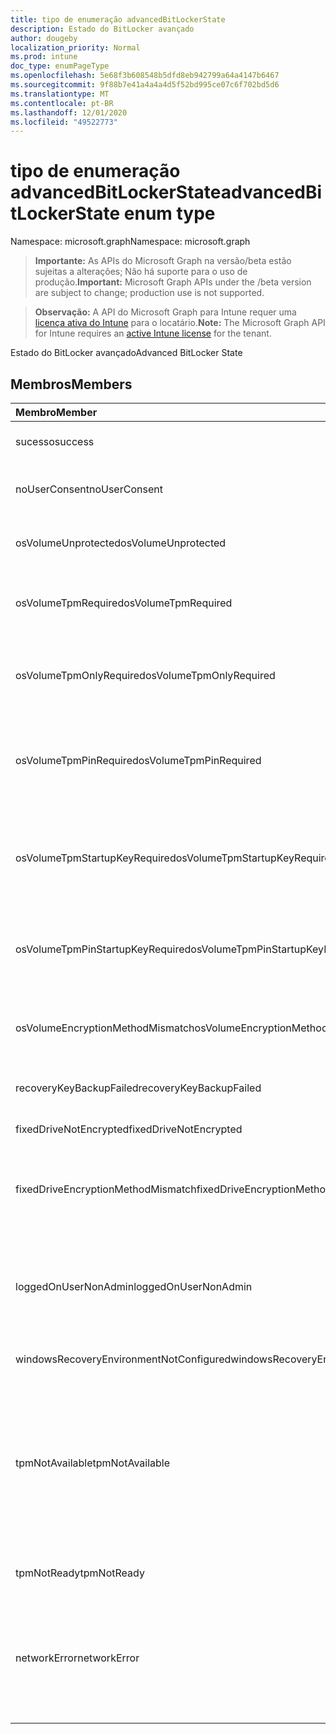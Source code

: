 ```yaml
---
title: tipo de enumeração advancedBitLockerState
description: Estado do BitLocker avançado
author: dougeby
localization_priority: Normal
ms.prod: intune
doc_type: enumPageType
ms.openlocfilehash: 5e68f3b608548b5dfd8eb942799a64a4147b6467
ms.sourcegitcommit: 9f88b7e41a4a4a4d5f52bd995ce07c6f702bd5d6
ms.translationtype: MT
ms.contentlocale: pt-BR
ms.lasthandoff: 12/01/2020
ms.locfileid: "49522773"
---
```

# <a name="advancedbitlockerstate-enum-type"></a><span data-ttu-id="0afc4-103">tipo de enumeração advancedBitLockerState</span><span class="sxs-lookup"><span data-stu-id="0afc4-103">advancedBitLockerState enum type</span></span>

<span data-ttu-id="0afc4-104">Namespace: microsoft.graph</span><span class="sxs-lookup"><span data-stu-id="0afc4-104">Namespace: microsoft.graph</span></span>

> <span data-ttu-id="0afc4-105">**Importante:** As APIs do Microsoft Graph na versão/beta estão sujeitas a alterações; Não há suporte para o uso de produção.</span><span class="sxs-lookup"><span data-stu-id="0afc4-105">**Important:** Microsoft Graph APIs under the /beta version are subject to change; production use is not supported.</span></span>

> <span data-ttu-id="0afc4-106">**Observação:** A API do Microsoft Graph para Intune requer uma [licença ativa do Intune](https://go.microsoft.com/fwlink/?linkid=839381) para o locatário.</span><span class="sxs-lookup"><span data-stu-id="0afc4-106">**Note:** The Microsoft Graph API for Intune requires an [active Intune license](https://go.microsoft.com/fwlink/?linkid=839381) for the tenant.</span></span>

<span data-ttu-id="0afc4-107">Estado do BitLocker avançado</span><span class="sxs-lookup"><span data-stu-id="0afc4-107">Advanced BitLocker State</span></span>

## <a name="members"></a><span data-ttu-id="0afc4-108">Membros</span><span class="sxs-lookup"><span data-stu-id="0afc4-108">Members</span></span>
|<span data-ttu-id="0afc4-109">Membro</span><span class="sxs-lookup"><span data-stu-id="0afc4-109">Member</span></span>|<span data-ttu-id="0afc4-110">Valor</span><span class="sxs-lookup"><span data-stu-id="0afc4-110">Value</span></span>|<span data-ttu-id="0afc4-111">Descrição</span><span class="sxs-lookup"><span data-stu-id="0afc4-111">Description</span></span>|
|:---|:---|:---|
|<span data-ttu-id="0afc4-112">sucesso</span><span class="sxs-lookup"><span data-stu-id="0afc4-112">success</span></span>|<span data-ttu-id="0afc4-113">,0</span><span class="sxs-lookup"><span data-stu-id="0afc4-113">0</span></span>|<span data-ttu-id="0afc4-114">Êxito no estado do BitLocker avançado</span><span class="sxs-lookup"><span data-stu-id="0afc4-114">Advanced BitLocker State Success</span></span>|
|<span data-ttu-id="0afc4-115">noUserConsent</span><span class="sxs-lookup"><span data-stu-id="0afc4-115">noUserConsent</span></span>|<span data-ttu-id="0afc4-116">1 </span><span class="sxs-lookup"><span data-stu-id="0afc4-116">1</span></span>|<span data-ttu-id="0afc4-117">O usuário nunca deu o consentimento para a criptografia</span><span class="sxs-lookup"><span data-stu-id="0afc4-117">User never gave consent for Encryption</span></span>|
|<span data-ttu-id="0afc4-118">osVolumeUnprotected</span><span class="sxs-lookup"><span data-stu-id="0afc4-118">osVolumeUnprotected</span></span>|<span data-ttu-id="0afc4-119">2 </span><span class="sxs-lookup"><span data-stu-id="0afc4-119">2</span></span>|<span data-ttu-id="0afc4-120">Foi detectado um volume de sistema operacional desprotegido</span><span class="sxs-lookup"><span data-stu-id="0afc4-120">Unprotected OS Volume was detected</span></span>|
|<span data-ttu-id="0afc4-121">osVolumeTpmRequired</span><span class="sxs-lookup"><span data-stu-id="0afc4-121">osVolumeTpmRequired</span></span>|<span data-ttu-id="0afc4-122">4 </span><span class="sxs-lookup"><span data-stu-id="0afc4-122">4</span></span>|<span data-ttu-id="0afc4-123">TPM não usado para proteção do volume de so, mas é exigido por política</span><span class="sxs-lookup"><span data-stu-id="0afc4-123">TPM not used for protection of OS volume, but is required by policy</span></span>|
|<span data-ttu-id="0afc4-124">osVolumeTpmOnlyRequired</span><span class="sxs-lookup"><span data-stu-id="0afc4-124">osVolumeTpmOnlyRequired</span></span>|<span data-ttu-id="0afc4-125">8 </span><span class="sxs-lookup"><span data-stu-id="0afc4-125">8</span></span>|<span data-ttu-id="0afc4-126">A proteção somente TPM não é usada para o volume de so, mas é necessária para a política</span><span class="sxs-lookup"><span data-stu-id="0afc4-126">TPM only protection not used for OS volume, but is required by policy</span></span>|
|<span data-ttu-id="0afc4-127">osVolumeTpmPinRequired</span><span class="sxs-lookup"><span data-stu-id="0afc4-127">osVolumeTpmPinRequired</span></span>|<span data-ttu-id="0afc4-128">16 </span><span class="sxs-lookup"><span data-stu-id="0afc4-128">16</span></span>|<span data-ttu-id="0afc4-129">TPM + proteção de PIN não usada para o volume de sistema operacional, mas é necessária para a política</span><span class="sxs-lookup"><span data-stu-id="0afc4-129">TPM+PIN protection not used for OS volume, but is required by policy</span></span>|
|<span data-ttu-id="0afc4-130">osVolumeTpmStartupKeyRequired</span><span class="sxs-lookup"><span data-stu-id="0afc4-130">osVolumeTpmStartupKeyRequired</span></span>|<span data-ttu-id="0afc4-131">32</span><span class="sxs-lookup"><span data-stu-id="0afc4-131">32</span></span>|<span data-ttu-id="0afc4-132">TPM + proteção de chave de inicialização não usada para o volume de sistema operacional, mas é necessária para a política</span><span class="sxs-lookup"><span data-stu-id="0afc4-132">TPM+Startup Key protection not used for OS volume, but is required by policy</span></span>|
|<span data-ttu-id="0afc4-133">osVolumeTpmPinStartupKeyRequired</span><span class="sxs-lookup"><span data-stu-id="0afc4-133">osVolumeTpmPinStartupKeyRequired</span></span>|<span data-ttu-id="0afc4-134">64</span><span class="sxs-lookup"><span data-stu-id="0afc4-134">64</span></span>|<span data-ttu-id="0afc4-135">TPM + PIN + chave de inicialização não usado para o volume de so, mas é exigido pela política</span><span class="sxs-lookup"><span data-stu-id="0afc4-135">TPM+PIN+Startup Key not used for OS volume, but is required by policy</span></span>|
|<span data-ttu-id="0afc4-136">osVolumeEncryptionMethodMismatch</span><span class="sxs-lookup"><span data-stu-id="0afc4-136">osVolumeEncryptionMethodMismatch</span></span>|<span data-ttu-id="0afc4-137">128</span><span class="sxs-lookup"><span data-stu-id="0afc4-137">128</span></span>|<span data-ttu-id="0afc4-138">O método de criptografia do volume de so é diferente daquele definido por política</span><span class="sxs-lookup"><span data-stu-id="0afc4-138">Encryption method of OS Volume is different than that set by policy</span></span>|
|<span data-ttu-id="0afc4-139">recoveryKeyBackupFailed</span><span class="sxs-lookup"><span data-stu-id="0afc4-139">recoveryKeyBackupFailed</span></span>|<span data-ttu-id="0afc4-140">256</span><span class="sxs-lookup"><span data-stu-id="0afc4-140">256</span></span>|<span data-ttu-id="0afc4-141">Falha no backup da chave de recuperação</span><span class="sxs-lookup"><span data-stu-id="0afc4-141">Recovery key backup failed</span></span>|
|<span data-ttu-id="0afc4-142">fixedDriveNotEncrypted</span><span class="sxs-lookup"><span data-stu-id="0afc4-142">fixedDriveNotEncrypted</span></span>|<span data-ttu-id="0afc4-143">512</span><span class="sxs-lookup"><span data-stu-id="0afc4-143">512</span></span>|<span data-ttu-id="0afc4-144">Unidade fixa não criptografada</span><span class="sxs-lookup"><span data-stu-id="0afc4-144">Fixed Drive not encrypted</span></span>|
|<span data-ttu-id="0afc4-145">fixedDriveEncryptionMethodMismatch</span><span class="sxs-lookup"><span data-stu-id="0afc4-145">fixedDriveEncryptionMethodMismatch</span></span>|<span data-ttu-id="0afc4-146">1024</span><span class="sxs-lookup"><span data-stu-id="0afc4-146">1024</span></span>|<span data-ttu-id="0afc4-147">O método de criptografia de unidade fixa é diferente daquele definido por política</span><span class="sxs-lookup"><span data-stu-id="0afc4-147">Encryption method of Fixed Drive is different than that set by policy</span></span>|
|<span data-ttu-id="0afc4-148">loggedOnUserNonAdmin</span><span class="sxs-lookup"><span data-stu-id="0afc4-148">loggedOnUserNonAdmin</span></span>|<span data-ttu-id="0afc4-149">2048</span><span class="sxs-lookup"><span data-stu-id="0afc4-149">2048</span></span>|<span data-ttu-id="0afc4-150">O usuário conectado não é administrador. Isso exige que a política "AllowStandardUserEncryption" seja definida como 1</span><span class="sxs-lookup"><span data-stu-id="0afc4-150">Logged on user is non-admin. This requires “AllowStandardUserEncryption” policy set to 1</span></span>|
|<span data-ttu-id="0afc4-151">windowsRecoveryEnvironmentNotConfigured</span><span class="sxs-lookup"><span data-stu-id="0afc4-151">windowsRecoveryEnvironmentNotConfigured</span></span>|<span data-ttu-id="0afc4-152">4096</span><span class="sxs-lookup"><span data-stu-id="0afc4-152">4096</span></span>|<span data-ttu-id="0afc4-153">WinRE não configurado</span><span class="sxs-lookup"><span data-stu-id="0afc4-153">WinRE is not configured</span></span>|
|<span data-ttu-id="0afc4-154">tpmNotAvailable</span><span class="sxs-lookup"><span data-stu-id="0afc4-154">tpmNotAvailable</span></span>|<span data-ttu-id="0afc4-155">8192</span><span class="sxs-lookup"><span data-stu-id="0afc4-155">8192</span></span>|<span data-ttu-id="0afc4-156">O TPM não está disponível para o BitLocker.</span><span class="sxs-lookup"><span data-stu-id="0afc4-156">TPM is not available for BitLocker.</span></span> <span data-ttu-id="0afc4-157">Isso significa que o TPM não está presente, ou a substituição do registro não disponível do TPM está definida ou o sistema operacional do host está na unidade de capacidade portátil/Roma</span><span class="sxs-lookup"><span data-stu-id="0afc4-157">This means TPM is not present, or TPM unavailable registry override is set or host OS is on portable/rome-able drive</span></span>|
|<span data-ttu-id="0afc4-158">tpmNotReady</span><span class="sxs-lookup"><span data-stu-id="0afc4-158">tpmNotReady</span></span>|<span data-ttu-id="0afc4-159">16384</span><span class="sxs-lookup"><span data-stu-id="0afc4-159">16384</span></span>|<span data-ttu-id="0afc4-160">O TPM não está pronto para o BitLocker</span><span class="sxs-lookup"><span data-stu-id="0afc4-160">TPM is not ready for BitLocker</span></span>|
|<span data-ttu-id="0afc4-161">networkError</span><span class="sxs-lookup"><span data-stu-id="0afc4-161">networkError</span></span>|<span data-ttu-id="0afc4-162">32768</span><span class="sxs-lookup"><span data-stu-id="0afc4-162">32768</span></span>|<span data-ttu-id="0afc4-163">Rede não disponível.</span><span class="sxs-lookup"><span data-stu-id="0afc4-163">Network not available.</span></span> <span data-ttu-id="0afc4-164">Isso é necessário para o backup da chave de recuperação.</span><span class="sxs-lookup"><span data-stu-id="0afc4-164">This is required for recovery key backup.</span></span> <span data-ttu-id="0afc4-165">Isso é reportado para dispositivos compatíveis com criptografia de unidade</span><span class="sxs-lookup"><span data-stu-id="0afc4-165">This is reported for Drive Encryption capable devices</span></span>|





